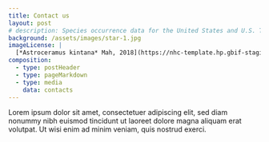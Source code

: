 ```yaml
---
title: Contact us
layout: post
# description: Species occurrence data for the United States and U.S. Territories.
background: /assets/images/star-1.jpg
imageLicense: |
  [*Astroceramus kintana* Mah, 2018](https://nhc-template.hp.gbif-staging.org/occurrence/search?entity=1806513266) by Cyril CHAMBARD licensed under [CC-BY-4.0](http://creativecommons.org/licenses/by-nc/4.0/)
composition: 
  - type: postHeader
  - type: pageMarkdown
  - type: media
    data: contacts
---
```


Lorem ipsum dolor sit amet, consectetuer adipiscing elit, sed diam nonummy nibh euismod tincidunt ut laoreet dolore magna aliquam erat volutpat. Ut wisi enim ad minim veniam, quis nostrud exerci.
